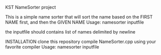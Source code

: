 KST NameSorter project

This is a simple name sorter that will sort the name based on the FIRST NAME first, and then the GIVEN NAME
Usage: namesorter inputfile

the inputfile should contains list of names delimited by newline

INSTALLATION
clone this repository
compile NameSorter.cpp using your favorite compiler
Usage: namesorter inputfile
